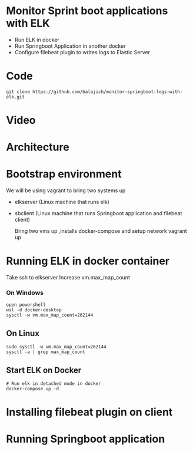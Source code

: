 # Monitor Sprint boot applications with ELK
- Run ELK in docker
- Run Springboot Application in another docker
- Configure filebeat plugin to writes logs to Elastic Server
# Code
    git clone https://github.com/balajich/monitor-springboot-logs-with-elk.git
# Video
# Architecture
# Bootstrap environment
We will be using vagrant to bring two systems up
- elkserver (Linux machine that runs elk)
- sbclient (Linux machine that runs  Springboot application and filebeat client) 

    Bring two vms up ,installs docker-compose and setup network
    vagrant up
# Running ELK in docker container

Take ssh to elkserver
Increase vm.max_map_count 
### On Windows
    open powershell
    wsl -d docker-desktop
    sysctl -w vm.max_map_count=262144

## On Linux
    sudo sysctl -w vm.max_map_count=262144
    sysctl -a | grep max_map_count
## Start ELK on Docker
    # Run elk in detached mode in docker
    docker-compose up -d

# Installing filebeat plugin on client
# Running Springboot application

